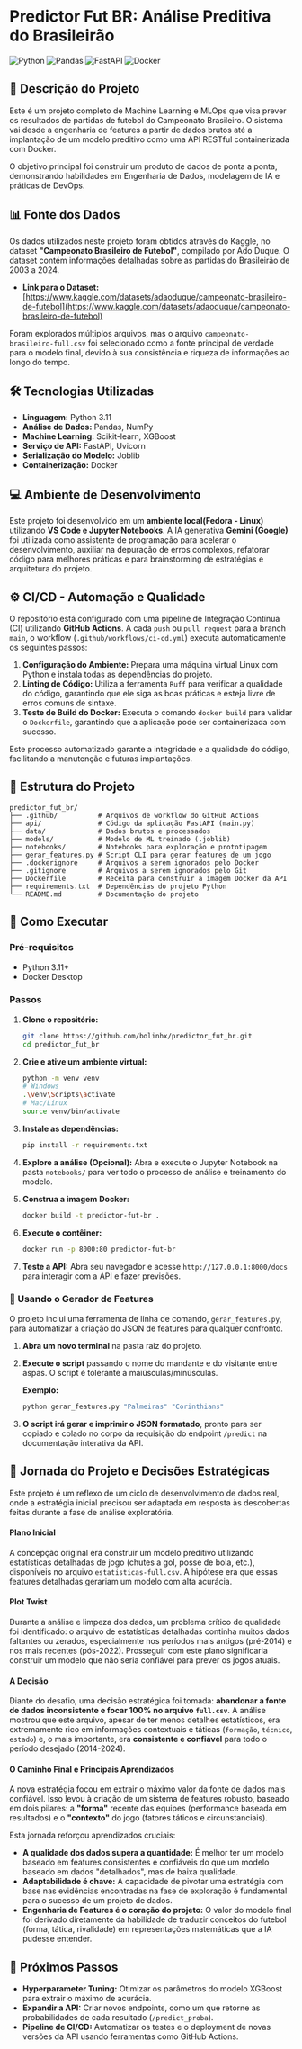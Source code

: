 # Predictor Fut BR: Análise Preditiva do Brasileirão

![Python](https://img.shields.io/badge/Python-3.11-3776AB?style=for-the-badge&logo=python)
![Pandas](https://img.shields.io/badge/Pandas-150458?style=for-the-badge&logo=pandas)
![FastAPI](https://img.shields.io/badge/FastAPI-005571?style=for-the-badge&logo=fastapi)
![Docker](https://img.shields.io/badge/Docker-2496ED?style=for-the-badge&logo=docker)

## 📖 Descrição do Projeto

Este é um projeto completo de Machine Learning e MLOps que visa prever os resultados de partidas de futebol do Campeonato Brasileiro. O sistema vai desde a engenharia de features a partir de dados brutos até a implantação de um modelo preditivo como uma API RESTful containerizada com Docker.

O objetivo principal foi construir um produto de dados de ponta a ponta, demonstrando habilidades em Engenharia de Dados, modelagem de IA e práticas de DevOps.

## 📊 Fonte dos Dados

Os dados utilizados neste projeto foram obtidos através do Kaggle, no dataset **"Campeonato Brasileiro de Futebol"**, compilado por Ado Duque. O dataset contém informações detalhadas sobre as partidas do Brasileirão de 2003 a 2024.

* **Link para o Dataset:** [https://www.kaggle.com/datasets/adaoduque/campeonato-brasileiro-de-futebol](https://www.kaggle.com/datasets/adaoduque/campeonato-brasileiro-de-futebol)

Foram explorados múltiplos arquivos, mas o arquivo `campeonato-brasileiro-full.csv` foi selecionado como a fonte principal de verdade para o modelo final, devido à sua consistência e riqueza de informações ao longo do tempo.

## 🛠️ Tecnologias Utilizadas

* **Linguagem:** Python 3.11
* **Análise de Dados:** Pandas, NumPy
* **Machine Learning:** Scikit-learn, XGBoost
* **Serviço de API:** FastAPI, Uvicorn
* **Serialização do Modelo:** Joblib
* **Containerização:** Docker
  
## 💻 Ambiente de Desenvolvimento

Este projeto foi desenvolvido em um **ambiente local(Fedora - Linux)** utilizando **VS Code e Jupyter Notebooks**. A IA generativa **Gemini (Google)** foi utilizada como assistente de programação para acelerar o desenvolvimento, auxiliar na depuração de erros complexos, refatorar código para melhores práticas e para brainstorming de estratégias e arquitetura do projeto.

## ⚙️ CI/CD - Automação e Qualidade

O repositório está configurado com uma pipeline de Integração Contínua (CI) utilizando **GitHub Actions**. A cada `push` ou `pull request` para a branch `main`, o workflow (`.github/workflows/ci-cd.yml`) executa automaticamente os seguintes passos:

1.  **Configuração do Ambiente:** Prepara uma máquina virtual Linux com Python e instala todas as dependências do projeto.
2.  **Linting de Código:** Utiliza a ferramenta `Ruff` para verificar a qualidade do código, garantindo que ele siga as boas práticas e esteja livre de erros comuns de sintaxe.
3.  **Teste de Build do Docker:** Executa o comando `docker build` para validar o `Dockerfile`, garantindo que a aplicação pode ser containerizada com sucesso.

Este processo automatizado garante a integridade e a qualidade do código, facilitando a manutenção e futuras implantações.

## 📂 Estrutura do Projeto

```
predictor_fut_br/
├── .github/          # Arquivos de workflow do GitHub Actions
├── api/              # Código da aplicação FastAPI (main.py)
├── data/             # Dados brutos e processados
├── models/           # Modelo de ML treinado (.joblib)
├── notebooks/        # Notebooks para exploração e prototipagem
├── gerar_features.py # Script CLI para gerar features de um jogo
├── .dockerignore     # Arquivos a serem ignorados pelo Docker
├── .gitignore        # Arquivos a serem ignorados pelo Git
├── Dockerfile        # Receita para construir a imagem Docker da API
├── requirements.txt  # Dependências do projeto Python
└── README.md         # Documentação do projeto
```

## 🚀 Como Executar

### Pré-requisitos

* Python 3.11+
* Docker Desktop

### Passos

1.  **Clone o repositório:**
    ```bash
    git clone https://github.com/bolinhx/predictor_fut_br.git
    cd predictor_fut_br
    ```

2.  **Crie e ative um ambiente virtual:**
    ```bash
    python -m venv venv
    # Windows
    .\venv\Scripts\activate
    # Mac/Linux
    source venv/bin/activate
    ```

3.  **Instale as dependências:**
    ```bash
    pip install -r requirements.txt
    ```

4.  **Explore a análise (Opcional):**
    Abra e execute o Jupyter Notebook na pasta `notebooks/` para ver todo o processo de análise e treinamento do modelo.

5.  **Construa a imagem Docker:**
    ```bash
    docker build -t predictor-fut-br .
    ```

6.  **Execute o contêiner:**
    ```bash
    docker run -p 8000:80 predictor-fut-br
    ```

7.  **Teste a API:**
    Abra seu navegador e acesse `http://127.0.0.1:8000/docs` para interagir com a API e fazer previsões.

### 🔧 Usando o Gerador de Features

O projeto inclui uma ferramenta de linha de comando, `gerar_features.py`, para automatizar a criação do JSON de features para qualquer confronto.

1.  **Abra um novo terminal** na pasta raiz do projeto.
2.  **Execute o script** passando o nome do mandante e do visitante entre aspas. O script é tolerante a maiúsculas/minúsculas.

    **Exemplo:**
    ```bash
    python gerar_features.py "Palmeiras" "Corinthians"
    ```

3.  **O script irá gerar e imprimir o JSON formatado**, pronto para ser copiado e colado no corpo da requisição do endpoint `/predict` na documentação interativa da API.


## 🧭 Jornada do Projeto e Decisões Estratégicas

Este projeto é um reflexo de um ciclo de desenvolvimento de dados real, onde a estratégia inicial precisou ser adaptada em resposta às descobertas feitas durante a fase de análise exploratória.

#### **Plano Inicial**
A concepção original era construir um modelo preditivo utilizando estatísticas detalhadas de jogo (chutes a gol, posse de bola, etc.), disponíveis no arquivo `estatisticas-full.csv`. A hipótese era que essas features detalhadas gerariam um modelo com alta acurácia.

#### **Plot Twist**
Durante a análise e limpeza dos dados, um problema crítico de qualidade foi identificado: o arquivo de estatísticas detalhadas continha muitos dados faltantes ou zerados, especialmente nos períodos mais antigos (pré-2014) e nos mais recentes (pós-2022). Prosseguir com este plano significaria construir um modelo que não seria confiável para prever os jogos atuais.

#### **A Decisão**
Diante do desafio, uma decisão estratégica foi tomada: **abandonar a fonte de dados inconsistente e focar 100% no arquivo `full.csv`**. A análise mostrou que este arquivo, apesar de ter menos detalhes estatísticos, era extremamente rico em informações contextuais e táticas (`formação`, `técnico`, `estado`) e, o mais importante, era **consistente e confiável** para todo o período desejado (2014-2024).

#### **O Caminho Final e Principais Aprendizados**
A nova estratégia focou em extrair o máximo valor da fonte de dados mais confiável. Isso levou à criação de um sistema de features robusto, baseado em dois pilares: a **"forma"** recente das equipes (performance baseada em resultados) e o **"contexto"** do jogo (fatores táticos e circunstanciais).

Esta jornada reforçou aprendizados cruciais:
* **A qualidade dos dados supera a quantidade:** É melhor ter um modelo baseado em features consistentes e confiáveis do que um modelo baseado em dados "detalhados", mas de baixa qualidade.
* **Adaptabilidade é chave:** A capacidade de pivotar uma estratégia com base nas evidências encontradas na fase de exploração é fundamental para o sucesso de um projeto de dados.
* **Engenharia de Features é o coração do projeto:** O valor do modelo final foi derivado diretamente da habilidade de traduzir conceitos do futebol (forma, tática, rivalidade) em representações matemáticas que a IA pudesse entender.

## 🔮 Próximos Passos

* **Hyperparameter Tuning:** Otimizar os parâmetros do modelo XGBoost para extrair o máximo de acurácia.
* **Expandir a API:** Criar novos endpoints, como um que retorne as probabilidades de cada resultado (`/predict_proba`).
* **Pipeline de CI/CD:** Automatizar os testes e o deployment de novas versões da API usando ferramentas como GitHub Actions.